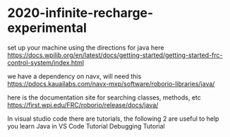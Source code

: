 # 2020-infinite-recharge-experimental

set up your machine using the directions for java here
https://docs.wpilib.org/en/latest/docs/getting-started/getting-started-frc-control-system/index.html

we have a dependency on navx, will need this
https://pdocs.kauailabs.com/navx-mxp/software/roborio-libraries/java/

here is the documentation site for searching classes, methods, etc
https://first.wpi.edu/FRC/roborio/release/docs/java/

In visual studio code there are tutorials, the following 2 are useful to help you learn
Java in VS Code Tutorial
Debugging Tutorial
